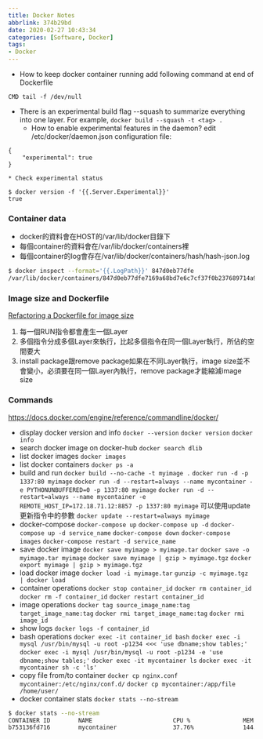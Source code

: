 ```yaml
---
title: Docker Notes
abbrlink: 374b29bd
date: 2020-02-27 10:43:34
categories: [Software, Docker]
tags:
- Docker
---
```

* How to keep docker container running
add following command at end of Dockerfile
```
CMD tail -f /dev/null
```

* There is an experimental build flag --squash to summarize everything into one layer.
For example, `docker build --squash -t <tag> .`
    * How to enable experimental features in the daemon?
edit /etc/docker/daemon.json configuration file:
```
{
    "experimental": true
}
```
    * Check experimental status
```
$ docker version -f '{{.Server.Experimental}}'
true
```

### Container data
* docker的資料會在HOST的/var/lib/docker目錄下
* 每個container的資料會在/var/lib/docker/containers裡
* 每個container的log會存在/var/lib/docker/containers/hash/hash-json.log
```sh
$ docker inspect --format='{{.LogPath}}' 847d0eb77dfe
/var/lib/docker/containers/847d0eb77dfe7169a68bd7e6c7cf37f0b237689714a91c3debecb162e7c6eccf/847d0eb77dfe7169a68bd7e6c7cf37f0b237689714a91c3debecb162e7c6eccf-json.log
```

### Image size and Dockerfile
[Refactoring a Dockerfile for image size](https://blog.replicated.com/refactoring-a-dockerfile-for-image-size/)
1. 每一個RUN指令都會產生一個Layer
2. 多個指令分成多個Layer來執行，比起多個指令在同一個Layer執行，所佔的空間要大
3. install package跟remove package如果在不同Layer執行，image size並不會變小，必須要在同一個Layer內執行，remove package才能縮減image size

### Commands
https://docs.docker.com/engine/reference/commandline/docker/
* display docker version and info
`docker --version`
`docker version`
`docker info`
* search docker image on docker-hub
`docker search dlib`
* list docker images
`docker images`
* list docker containers
`docker ps -a`
* build and run
`docker build --no-cache -t myimage .`
`docker run -d -p 1337:80 myimage`
`docker run -d --restart=always --name mycontainer -e PYTHONUNBUFFERED=0 -p 1337:80 myimage`
`docker run -d --restart=always --name mycontainer -e REMOTE_HOST_IP=172.18.71.12:8857 -p 1337:80 myimage`
可以使用update更新指令中的參數
`docker update --restart=always myimage`
* docker-compose
`docker-compose up`
`docker-compose up -d`
`docker-compose up -d service_name`
`docker-compose down`
`docker-compose images`
`docker-compose restart -d service_name`
* save docker image
`docker save myimage > myimage.tar`
`docker save -o myimage.tar myimage`
`docker save myimage | gzip > myimage.tgz`
`docker export myimage | gzip > myimage.tgz`
* load docker image
`docker load -i myimage.tar`
`gunzip -c myimage.tgz | docker load`
* container operations
`docker stop container_id`
`docker rm container_id`
`docker rm -f container_id`
`docker restart container_id`
* image operations
`docker tag source_image_name:tag target_image_name:tag`
`docker rmi target_image_name:tag`
`docker rmi image_id`
* show logs
`docker logs -f container_id`
* bash operations
`docker exec -it container_id bash`
`docker exec -i mysql /usr/bin/mysql -u root -p1234 <<< 'use dbname;show tables;'`
`docker exec -i mysql /usr/bin/mysql -u root -p1234 -e 'use dbname;show tables;'`
`docker exec -it mycontainer ls`
`docker exec -it mycontainer sh -c 'ls'`
* copy file from/to container
`docker cp nginx.conf mycontainer:/etc/nginx/conf.d/`
`docker cp mycontainer:/app/file /home/user/`
* docker container stats
`docker stats --no-stream`
```sh
$ docker stats --no-stream
CONTAINER ID        NAME                       CPU %               MEM USAGE / LIMIT     MEM %               NET I/O             BLOCK I/O           PIDS
b753136fd716        mycontainer                37.76%              144.7MiB / 1.953GiB   7.24%               107MB / 2.05MB      7.64MB / 0B         31
```